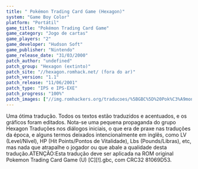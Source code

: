 ```yaml
---
title: " Pokémon Trading Card Game (Hexagon)"
system: "Game Boy Color"
platform: "Portátil"
game_title: "Pokémon Trading Card Game"
game_category: "Jogo de cartas"
game_players: "2"
game_developer: "Hudson Soft"
game_publisher: "Nintendo"
game_release_date: "31/03/2000"
patch_author: "undefined"
patch_group: "Hexagon (extinto)"
patch_site: "//hexagon.romhack.net/ (fora do ar)"
patch_version: "1.1"
patch_release: "11/06/2001"
patch_type: "IPS e IPS-EXE"
patch_progress: "100%"
patch_images: ["//img.romhackers.org/traducoes/%5BGBC%5D%20Pok%C3%A9mon%20Trading%20Card%20Game%20-%20Hexagon%20-%201.png","//img.romhackers.org/traducoes/%5BGBC%5D%20Pok%C3%A9mon%20Trading%20Card%20Game%20-%20Hexagon%20-%202.png","//img.romhackers.org/traducoes/%5BGBC%5D%20Pok%C3%A9mon%20Trading%20Card%20Game%20-%20Hexagon%20-%203.png"]
---
```

Uma ótima tradução. Todos os textos estão traduzidos e acentuados, e os gráficos foram editados. Nota-se uma pequena propaganda do grupo Hexagon Traduções nos diálogos iniciais, o que era de praxe nas traduções da época, e alguns termos deixados intencionalmente em inglês, como LV (Level/Nível), HP (Hit Points/Pontos de Vitalidade), Lbs (Pounds/Libras), etc, mas nada que atrapalhe o jogador ou que abale a qualidade desta tradução.ATENÇÃO:Esta tradução deve ser aplicada na ROM original Pokemon Trading Card Game (U) [C][!].gbc, com CRC32 81069D53.